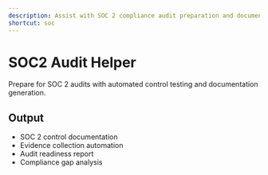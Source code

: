 ```yaml
---
description: Assist with SOC 2 compliance audit preparation and documentation
shortcut: soc
---
```


# SOC2 Audit Helper

Prepare for SOC 2 audits with automated control testing and documentation generation.

## Output

- SOC 2 control documentation
- Evidence collection automation
- Audit readiness report
- Compliance gap analysis
